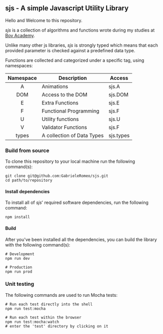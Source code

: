 ## sjs - A simple Javascript Utility Library

Hello and Welcome to this repository.

*sjs* is a collection of algorithms and functions wrote during my studies at [Bov Academy](https://www.bovacademy.com).

Unlike many other js libraries, *sjs* is strongly typed which means that each provided parameter is checked against a predefined data type.

Functions are collected and categorized under a specific tag, using namespaces:



| Namespace | Description                | Access    |
| :-------: | -------------------------- | --------- |
|     A     | Animations                 | sjs.A     |
|    DOM    | Access to the DOM          | sjs.DOM   |
|     E     | Extra Functions            | sjs.E     |
|     F     | Functional Programming     | sjs.F     |
|     U     | Utility functions          | sjs.U     |
|     V     | Validator Functions        | sjs.F     |
|   types   | A collection of Data Types | sjs.types |



### Build from source

To clone this repository to your local machine run the following command(s):

```shell
git clone git@github.com:GabrieleRomeo/sjs.git
cd path/to/repository
```

#### Install dependencies

To install all of *sjs*' required software dependencies, run the following command:

```shell
npm install
```

 #### Build

After you've been installed all the dependencies, you can build the library with the following command(s):

```shell
# Development
npm run dev 

# Production 
npm run prod
```

### Unit testing

The following commands are used to run Mocha tests:

```shell
# Run each test directly into the shell
npm run test:mocha 

# Run each test within the browser
npm run test:mocha:watch
# enter the 'test' directory by clicking on it
```

### 